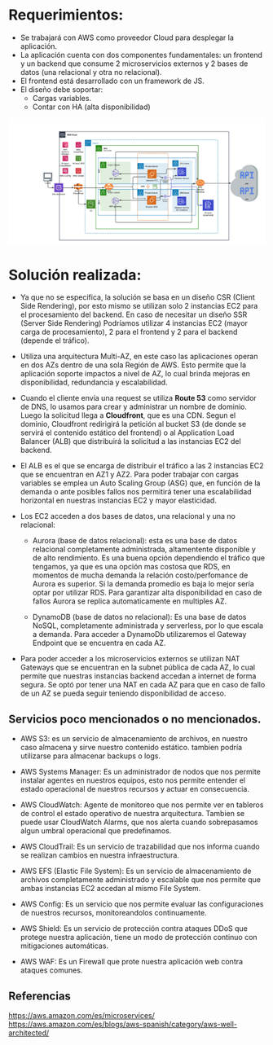 # Requerimientos:

- Se trabajará con AWS como proveedor Cloud para desplegar la aplicación.
- La aplicación cuenta con dos componentes fundamentales: un frontend y un backend que consume 2 microservicios externos y 2 bases de datos (una relacional y otra no relacional).
- El frontend está desarrollado con un framework de JS.
- El diseño debe soportar:
    - Cargas variables.
    - Contar con HA (alta disponibilidad)

![alt text](diagrama_red.png)

# Solución realizada:

- Ya que no se especifica, la solución se basa en un diseño CSR (Client Side Rendering), por esto mismo se utilizan solo 2 instancias EC2 para el procesamiento del backend. En caso de necesitar un diseño SSR (Server Side Rendering) Podríamos utilizar 4 instancias EC2 (mayor carga de procesamiento), 2 para el frontend y 2 para el backend (depende el tráfico).

- Utiliza una arquitectura Multi-AZ, en este caso las aplicaciones operan en dos AZs dentro de una sola Región de AWS. Esto permite que la aplicación soporte impactos a nivel de AZ, lo cual brinda mejoras en disponibilidad, redundancia y escalabilidad.

- Cuando el cliente envía una request se utiliza **Route 53** como servidor de DNS, lo usamos para crear y administrar un nombre de dominio. Luego la solicitud llega a **Cloudfront**, que es una CDN. Segun el dominio, Cloudfront redirigirá la petición al bucket S3 (de donde se servirá el contenido estático del frontend) o al Application Load Balancer (ALB) que distribuirá la solicitud a las instancias EC2 del backend.

- El ALB es el que se encarga de distribuir el tráfico a las 2 instancias EC2 que se encuentran en AZ1 y AZ2. Para poder trabajar con cargas variables se emplea un Auto Scaling Group (ASG) que, en función de la demanda o ante posibles fallos nos permitirá tener una escalabilidad horizontal en nuestras instancias EC2 y mayor elasticidad.

- Los EC2 acceden a dos bases de datos, una relacional y una no relacional:

    - Aurora (base de datos relacional): esta es una base de datos relacional completamente administrada, altamentente disponible y de alto rendimiento. Es una buena opción dependiendo el tráfico que tengamos, ya que es una opción mas costosa que RDS, en momentos de mucha demanda la relación costo/perfomance de Aurora es superior. Si la demanda promedio es baja lo mejor sería optar por utilizar RDS. Para garantizar alta disponibilidad en caso de fallos Aurora se replica automaticamente en multiples AZ.

    - DynamoDB (base de datos no relacional): Es una base de datos NoSQL, completamente administrada y serverless, por lo que escala a demanda. Para acceder a DynamoDb utilizaremos el Gateway Endpoint que se encuentra en cada AZ.


- Para poder acceder a los microservicios externos se utilizan NAT Gateways que se encuentran en la subnet pública de cada AZ, lo cual permite que nuestras instancias backend accedan a internet de forma segura. Se optó por tener una NAT en cada AZ para que en caso de fallo de un AZ se pueda seguir teniendo disponibilidad de acceso.

## Servicios poco mencionados o no mencionados.

- AWS S3: es un servicio de almacenamiento de archivos, en nuestro caso almacena y sirve nuestro contenido estático. tambien podría utilizarse para almacenar backups o logs.

- AWS Systems Manager: Es un administrador de nodos que nos permite instalar agentes en nuestros equipos, esto nos permite entender el estado operacional de nuestros recursos y actuar en consecuencia.

- AWS CloudWatch: Agente de monitoreo que nos permite ver en tableros de control el estado operativo de nuestra arquitectura. Tambien se puede usar CloudWatch Alarms, que nos alerta cuando sobrepasamos algun umbral operacional que predefinamos.

- AWS CloudTrail: Es un servicio de trazabilidad que nos informa cuando se realizan cambios en nuestra infraestructura.

- AWS EFS (Elastic File System): Es un servicio de almacenamiento de archivos completamente administrado y escalable que nos permite que ambas instancias EC2 accedan al mismo File System.

- AWS Config: Es un servicio que nos permite evaluar las configuraciones de nuestros recursos, monitoreandolos continuamente.

- AWS Shield: Es un servicio de protección contra ataques DDoS que protege nuestra aplicación, tiene un modo de protección continuo con mitigaciones automáticas.

- AWS WAF: Es un Firewall que prote nuestra aplicación web contra ataques comunes.

## Referencias

https://aws.amazon.com/es/microservices/
https://aws.amazon.com/es/blogs/aws-spanish/category/aws-well-architected/